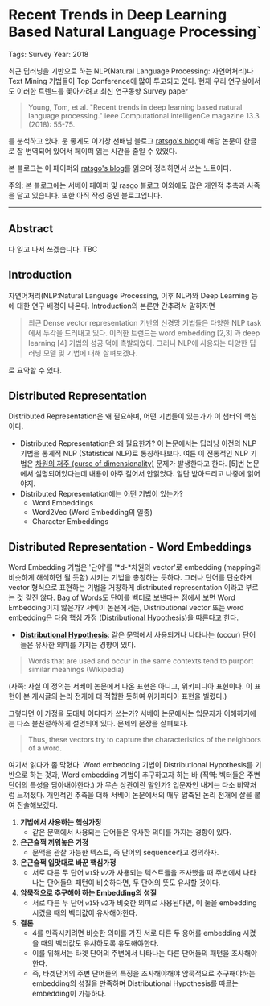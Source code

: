 # Recent Trends in Deep Learning Based Natural Language Processing`

Tags: Survey
Year: 2018

최근 딥러닝을 기반으로 하는 NLP(Natural Language Processing: 자연어처리)나 Text Mining 기법들이 Top Conference에 많이 투고되고 있다. 현재 우리 연구실에서도 이러한 트렌드를 쫓아가려고 최신 연구동향 Survey paper

> Young, Tom, et al. "Recent trends in deep learning based natural language processing." ieee Computational intelligenCe magazine 13.3 (2018): 55-75.

를 분석하고 있다. 운 좋게도 이기창 선배님 블로그 [ratsgo's blog](https://ratsgo.github.io/natural%20language%20processing/2017/08/16/deepNLP/)에 해당 논문이 한글로 잘 번역되어 있어서 페이퍼 읽는 시간을 줄일 수 있었다. 

본 블로그는 이 페이퍼와 [ratsgo's blog](https://ratsgo.github.io/natural%20language%20processing/2017/08/16/deepNLP/)를 읽으며 정리하면서 쓰는 노트이다. 

주의: 본 블로그에는 서베이 페이퍼 및 rasgo 블로그 이외에도 많은 개인적 추측과 사족을 달고 있습니다. 또한 아직 작성 중인 블로그입니다. 

---

## Abstract

다 읽고 나서 쓰겠습니다. TBC

## Introduction

자연어처리(NLP:Natural Language Processing, 이후 NLP)와 Deep Learning 등에 대한 연구 배경이 나온다. Introduction의 본론만 간추려서 말하자면

> 최근 Dense vector representation 기반의 신경망 기법들은 다양한 NLP task에서 두각을 드러내고 있다. 이러한 트랜드는 word embedding [2,3] 과 deep learning [4] 기법의 성공 덕에 촉발되었다. 그러니 NLP에 사용되는 다양한 딥러닝 모델 및 기법에 대해 살펴보겠다.

로 요약할 수 있다. 

## Distributed Representation

Distributed Representation은 왜 필요하며, 어떤 기법들이 있는가가 이 챕터의 핵심이다. 

- Distributed Representation은 왜 필요한가?
이 논문에서는 딥러닝 이전의 NLP 기법을 통계적 NLP (Statistical NLP)로 통칭하나보다. 여튼 이 전통적인 NLP 기법은 [차원의 저주 (curse of dimensionality)](https://en.wikipedia.org/wiki/Curse_of_dimensionality) 문제가 발생한다고 한다. [5]번 논문에서 설명되어있다는데 내용이 아주 길어서 안읽었다. 일단 받아드리고 나중에 읽어야지.
- Distributed Representation에는 어떤 기법이 있는가?
    - Word Embeddings
    - Word2Vec (Word Embedding의 일종)
    - Character Embeddings

## Distributed Representation - Word Embeddings

Word Embedding 기법은 '단어'를 '*d-*차원의 vector'로 embedding (mapping과 비슷하게 해석하면 될 듯함) 시키는 기법을 총칭하는 듯하다. 그러나 단어를 단순하게 vector 형식으로 표현하는 기법을 거창하게 distributed representation 이라고 부르는 것 같진 않다. [Bag of Words](https://en.wikipedia.org/wiki/Bag-of-words_model)도 단어를 벡터로 보낸다는 점에서 보면 Word Embedding이지 않은가?  서베이 논문에서는, Distributional vector 또는 word embedding은 다음 핵심 가정 ([Distributional Hypothesis](https://en.wikipedia.org/wiki/Distributional_semantics#Distributional_hypothesis))을 따른다고 한다.

- [**Distributional Hypothesis**](https://en.wikipedia.org/wiki/Distributional_semantics#Distributional_hypothesis): 같은 문맥에서 사용되거나 나타나는 (occur) 단어들은 유사한 의미를 가지는 경향이 있다.

> Words that are used and occur in the same contexts tend to purport similar meanings (Wikipedia)

(사족: 사실 이 정의는 서베이 논문에서 나온 표현은 아니고, 위키피디아 표현이다. 이 표현이 본 게시글의 논리 전개에 더 적합한 듯하여 위키피디아 표현을 빌렸다.)

그렇다면 이 가정을 도대체 어디다가 쓰는가? 서베이 논문에서는 입문자가 이해하기에는 다소 불친절하하게 설명되어 있다. 문제의 문장을 살펴보자. 

> Thus, these vectors try to capture the characteristics of the neighbors of a word.

여기서 읽다가 좀 막혔다. Word embedding 기법이 Distributional Hypothesis를 기반으로 하는 것과, Word embedding 기법이 추구하고자 하는 바 (직역: 벡터들은 주변 단어의 특성을 담아내야한다.) 가 무슨 상관이란 말인가? 입문자인 내게는 다소 비약처럼 느껴졌다. 개인적인 추측을 더해 서베이 논문에서의 매우 압축된 논리 전개에 살을 붙여 진술해보겠다. 

1. **기법에서 사용하는 핵심가정**
    - 같은 문맥에서 사용되는 단어들은 유사한 의미를 가지는 경향이 있다.
2. **은근슬쩍 끼워놓은 가정**
    - 문맥을 관찰 가능한 텍스트, 즉 단어의 sequence라고 정의하자.
3. **은근슬쩍 입맛대로 바꾼 핵심가정**
    - 서로 다른 두 단어 `w1`와 `w2`가 사용되는 텍스트들을 조사했을 때 주변에서 나타나는 단어들의 패턴이 비슷하다면, 두 단어의 뜻도 유사할 것이다.
4. **암묵적으로 추구해야 하는 Embedding의 성질**
    - 서로 다른 두 단어 `w1`와 `w2`가 비슷한 의미로 사용된다면, 이 둘을 embedding시켰을 때의 벡터값이 유사해야한다.
5. **결론**
    - 4를 만족시키려면 비슷한 의미를 가진 서로 다른 두 용어를 embedding 시켰을 때의 벡터값도 유사하도록 유도해야한다.
    - 이를 위해서는 타겟 단어의 주변에서 나타나는 다른 단어들의 패턴을 조사해야한다.
    - 즉, 타겟단어의 주변 단어들의 특징을 조사해야해야 암묵적으로 추구해야하는 embedding의 성질을 만족하며 Distributional Hypothesis를 따르는 embedding이 가능하다.